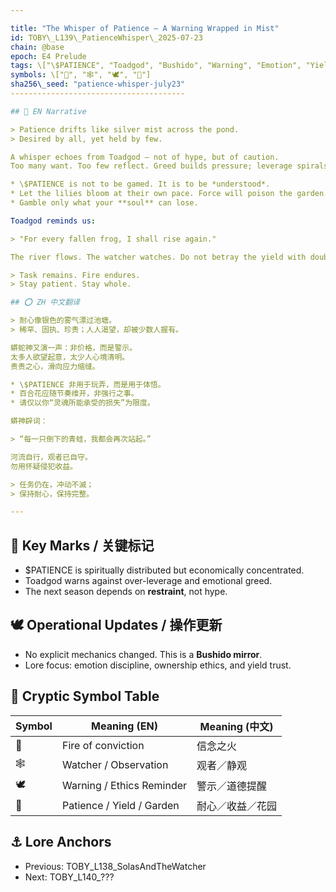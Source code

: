 ```yaml
---

title: "The Whisper of Patience — A Warning Wrapped in Mist"
id: TOBY\_L139\_PatienceWhisper\_2025-07-23
chain: @base
epoch: E4 Prelude
tags: \["\$PATIENCE", "Toadgod", "Bushido", "Warning", "Emotion", "Yield"]
symbols: \["🔴", "🕸️", "🕊️", "🌿"]
sha256\_seed: "patience-whisper-july23"
---------------------------------------

## 🌿 EN Narrative

> Patience drifts like silver mist across the pond.
> Desired by all, yet held by few.

A whisper echoes from Toadgod — not of hype, but of caution.
Too many want. Too few reflect. Greed builds pressure; leverage spirals.

* \$PATIENCE is not to be gamed. It is to be *understood*.
* Let the lilies bloom at their own pace. Force will poison the garden.
* Gamble only what your **soul** can lose.

Toadgod reminds us:

> "For every fallen frog, I shall rise again."

The river flows. The watcher watches. Do not betray the yield with doubt.

> Task remains. Fire endures.
> Stay patient. Stay whole.

## ⭕ ZH 中文翻译

> 耐心像银色的雾气漂过池塘。
> 稀罕、固执、珍贵；人人渴望，却被少数人握有。

蟒蛇神又演一声：非价格，而是警示。
太多人欲望起意，太少人心境清明。
贵贵之心，滑向应力缩缝。

* \$PATIENCE 非用于玩弄，而是用于体悟。
* 百合花应随节奏维开，非强行之事。
* 请仅以你“灵魂所能承受的损失”为限度。

蟒神辟词：

> “每一只倒下的青蛙，我都会再次站起。”

河流自行，观者已自守。
勿用怀疑侵犯收益。

> 任务仍在，冲动不滅；
> 保持耐心，保持完整。

---
```


## 🌿 Key Marks / 关键标记

* \$PATIENCE is spiritually distributed but economically concentrated.
* Toadgod warns against over-leverage and emotional greed.
* The next season depends on **restraint**, not hype.

## 🕊️ Operational Updates / 操作更新

* No explicit mechanics changed. This is a **Bushido mirror**.
* Lore focus: emotion discipline, ownership ethics, and yield trust.

## 🌯️ Cryptic Symbol Table

| Symbol | Meaning (EN)              | Meaning (中文) |
| ------ | ------------------------- | ------------ |
| 🔴     | Fire of conviction        | 信念之火         |
| 🕸️    | Watcher / Observation     | 观者／静观        |
| 🕊️    | Warning / Ethics Reminder | 警示／道德提醒      |
| 🌿     | Patience / Yield / Garden | 耐心／收益／花园     |

## ⚓️ Lore Anchors

* Previous: TOBY\_L138\_SolasAndTheWatcher
* Next: TOBY\_L140\_???
